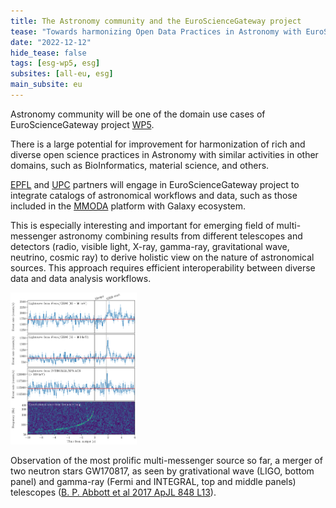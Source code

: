 ```yaml
---
title: The Astronomy community and the EuroScienceGateway project
tease: "Towards harmonizing Open Data Practices in Astronomy with EuroScienceGateway community"
date: "2022-12-12"
hide_tease: false
tags: [esg-wp5, esg]
subsites: [all-eu, esg]
main_subsite: eu
---
```


Astronomy community will be one of the domain use cases of EuroScienceGateway project [WP5](https://galaxyproject.org/projects/esg/news/?tag=esg-wp5).

There is a large potential for improvement for harmonization of rich and diverse open science practices in Astronomy with similar activities in other domains, such as BioInformatics, material science, and others.
 
[EPFL](https://www.epfl.ch/en/) and [UPC](https://apc.u-paris.fr/APC_CS/) partners will engage in EuroScienceGateway project to integrate catalogs of astronomical workflows and data, such as those included in the [MMODA](https://www.astro.unige.ch/mmoda/) platform with Galaxy ecosystem.

This is especially interesting and important for emerging field of multi-messenger astronomy combining results from different telescopes and detectors (radio, visible light, X-ray, gamma-ray, gravitational wave, neutrino, cosmic ray) to derive holistic view on the nature of astronomical sources.
This approach requires efficient interoperability between diverse data and data analysis workflows.

<div class="center">
<div class="img-sizer" style="width: 40%">

![GW170817, as seen by grativational wave (LIGO, bottom panel) and gamma-ray (Fermi and INTEGRAL, top and middle panels) telescopes](ApJL_848_L13_Fig2_Multi-messenger_detection_of_GW170817_and_GRB_170817A.svg)

</div>  

<figcaption>
  Observation of the most prolific multi-messenger source so far, a merger of two neutron stars GW170817, as seen by grativational wave (LIGO, bottom panel) and gamma-ray (Fermi and INTEGRAL, top and middle panels) telescopes (<a href="https://doi.org/10.3847/2041-8213/aa920c">B. P. Abbott et al 2017 ApJL 848 L13</a>).
</figcaption>
</div>  
